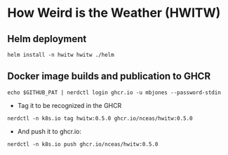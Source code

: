 # How Weird is the Weather (HWITW)


## Helm deployment

```
helm install -n hwitw hwitw ./helm
```

## Docker image builds and publication to GHCR

```
echo $GITHUB_PAT | nerdctl login ghcr.io -u mbjones --password-stdin
```

- Tag it to be recognized in the GHCR

```
nerdctl -n k8s.io tag hwitw:0.5.0 ghcr.io/nceas/hwitw:0.5.0
```

- And push it to ghcr.io:

```
nerdctl -n k8s.io push ghcr.io/nceas/hwitw:0.5.0
```

